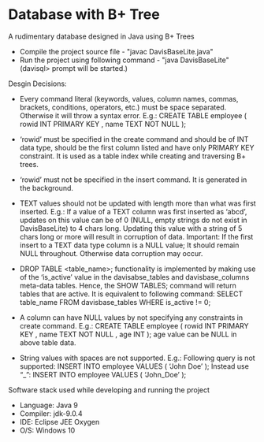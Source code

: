# Database with B+ Tree
A rudimentary database designed in Java using B+ Trees

- Compile the project source file 
		- "javac DavisBaseLite.java"
- Run the project using following command
		- "java DavisBaseLite"
		  (davisql> prompt will be started.)


Desgin Decisions:

- Every command literal (keywords, values, column names, commas, brackets, conditions, operators, etc.) must be space separated. Otherwise it will throw a syntax error.
E.g.: CREATE TABLE employee ( rowid INT PRIMARY KEY , name TEXT NOT NULL );

- ‘rowid’ must be specified in the create command and should be of INT data type, should be the first column listed and have only PRIMARY KEY constraint. It is used as a table index while creating and traversing B+ trees. 

- ‘rowid’ must not be specified in the insert command. It is generated in the background.

- TEXT values should not be updated with length more than what was first inserted. 
E.g.: If a value of a TEXT column was first inserted as ‘abcd’, updates on this value can be of 0 (NULL, empty strings do not exist in DavisBaseLite) to 4 chars long. Updating this value with a string of 5 chars long or more will result in corruption of data. 
Important: If the first insert to a TEXT data type column is a NULL value; It should remain NULL throughout. Otherwise data corruption may occur.

- DROP TABLE <table_name>; functionality is implemented by making use of the ‘is_active’ value in the davisabse_tables and davisbase_columns meta-data tables. Hence, the SHOW TABLES; command will return tables that are active. It is equivalent to following command: SELECT table_name FROM davisbase_tables WHERE is_active != 0;

- A column can have NULL values by not specifying any constraints in create command.
E.g.: CREATE TABLE employee ( rowid INT PRIMARY KEY , name TEXT NOT NULL , age INT ); 
age value can be NULL in above table data.

- String values with spaces are not supported.
E.g.: Following query is not supported: INSERT INTO employee VALUES ( ‘John Doe’ );
Instead use “_”: INSERT INTO employee VALUES ( ‘John_Doe’ );


Software stack used while developing and running the project	
- Language: Java 9
- Compiler: jdk-9.0.4
- IDE: Eclipse JEE Oxygen
- O/S: Windows 10
